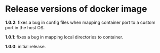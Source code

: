 # Release versions of docker image


**1.0.2**:  fixes a bug in config files when mapping container port to a custom port in the host OS.

**1.0.1**:  fixes a bug in mapping local directories to container.

**1.0.0**:  initial release.
